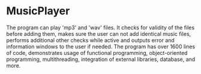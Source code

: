 # MusicPlayer

The program can play 'mp3' and 'wav' files. It checks for validity of the files before adding them, makes sure the user can not add identical music files, performs additional other checks while active and outputs error and information windows to the user if needed. The program has over 1600 lines of code, demonstrates usage of functional programming, object-oriented programming, multithreading, integration of external libraries, database, and more.
